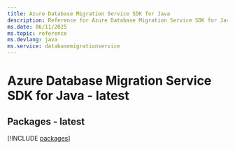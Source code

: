 ```yaml
---
title: Azure Database Migration Service SDK for Java
description: Reference for Azure Database Migration Service SDK for Java
ms.date: 06/11/2025
ms.topic: reference
ms.devlang: java
ms.service: databasemigrationservice
---
```

# Azure Database Migration Service SDK for Java - latest
## Packages - latest
[!INCLUDE [packages](database-migration-service-index.md)]
